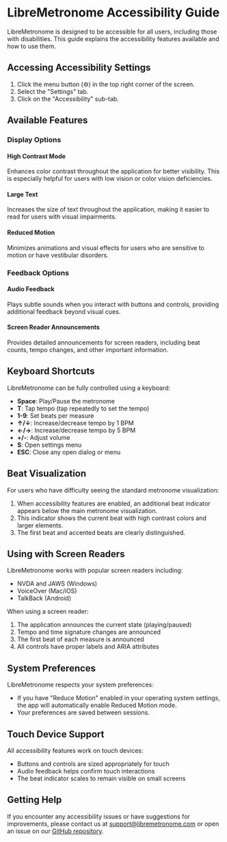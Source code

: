 # LibreMetronome Accessibility Guide

LibreMetronome is designed to be accessible for all users, including those with disabilities. This guide explains the accessibility features available and how to use them.

## Accessing Accessibility Settings

1. Click the menu button (⚙️) in the top right corner of the screen.
2. Select the "Settings" tab.
3. Click on the "Accessibility" sub-tab.

## Available Features

### Display Options

#### High Contrast Mode
Enhances color contrast throughout the application for better visibility. This is especially helpful for users with low vision or color vision deficiencies.

#### Large Text
Increases the size of text throughout the application, making it easier to read for users with visual impairments.

#### Reduced Motion
Minimizes animations and visual effects for users who are sensitive to motion or have vestibular disorders.

### Feedback Options

#### Audio Feedback
Plays subtle sounds when you interact with buttons and controls, providing additional feedback beyond visual cues.

#### Screen Reader Announcements
Provides detailed announcements for screen readers, including beat counts, tempo changes, and other important information.

## Keyboard Shortcuts

LibreMetronome can be fully controlled using a keyboard:

- **Space**: Play/Pause the metronome
- **T**: Tap tempo (tap repeatedly to set the tempo)
- **1-9**: Set beats per measure
- **↑/↓**: Increase/decrease tempo by 1 BPM
- **←/→**: Increase/decrease tempo by 5 BPM
- **+/-**: Adjust volume
- **S**: Open settings menu
- **ESC**: Close any open dialog or menu

## Beat Visualization

For users who have difficulty seeing the standard metronome visualization:

1. When accessibility features are enabled, an additional beat indicator appears below the main metronome visualization.
2. This indicator shows the current beat with high contrast colors and larger elements.
3. The first beat and accented beats are clearly distinguished.

## Using with Screen Readers

LibreMetronome works with popular screen readers including:
- NVDA and JAWS (Windows)
- VoiceOver (Mac/iOS)
- TalkBack (Android)

When using a screen reader:
1. The application announces the current state (playing/paused)
2. Tempo and time signature changes are announced
3. The first beat of each measure is announced
4. All controls have proper labels and ARIA attributes

## System Preferences

LibreMetronome respects your system preferences:
- If you have "Reduce Motion" enabled in your operating system settings, the app will automatically enable Reduced Motion mode.
- Your preferences are saved between sessions.

## Touch Device Support

All accessibility features work on touch devices:
- Buttons and controls are sized appropriately for touch
- Audio feedback helps confirm touch interactions
- The beat indicator scales to remain visible on small screens

## Getting Help

If you encounter any accessibility issues or have suggestions for improvements, please contact us at [support@libremetronome.com](mailto:support@libremetronome.com) or open an issue on our [GitHub repository](https://github.com/hybridpicker/LibreMetronome).

